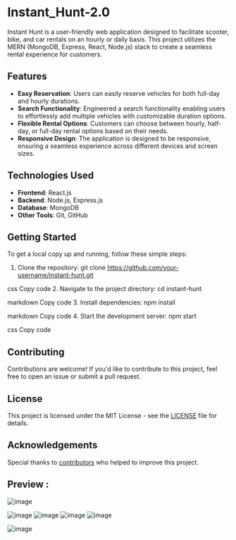 # Instant_Hunt-2.0

Instant Hunt is a user-friendly web application designed to facilitate scooter, bike, and car rentals on an hourly or daily basis. This project utilizes the MERN (MongoDB, Express, React, Node.js) stack to create a seamless rental experience for customers.

## Features

- **Easy Reservation**: Users can easily reserve vehicles for both full-day and hourly durations.
- **Search Functionality**: Engineered a search functionality enabling users to effortlessly add multiple vehicles with customizable duration options.
- **Flexible Rental Options**: Customers can choose between hourly, half-day, or full-day rental options based on their needs.
- **Responsive Design**: The application is designed to be responsive, ensuring a seamless experience across different devices and screen sizes.

## Technologies Used

- **Frontend**: React.js
- **Backend**: Node.js, Express.js
- **Database**: MongoDB
- **Other Tools**: Git, GitHub

## Getting Started

To get a local copy up and running, follow these simple steps:

1. Clone the repository:
   git clone https://github.com/your-username/instant-hunt.git

css
Copy code
2. Navigate to the project directory:
cd instant-hunt

markdown
Copy code
3. Install dependencies:
npm install

markdown
Copy code
4. Start the development server:
npm start

css
Copy code

## Contributing

Contributions are welcome! If you'd like to contribute to this project, feel free to open an issue or submit a pull request.

## License

This project is licensed under the MIT License - see the [LICENSE](LICENSE) file for details.

## Acknowledgements

Special thanks to [contributors](CONTRIBUTORS.md) who helped to improve this project.


## Preview :

![image](https://github.com/Rishi01Prince/Easy-Reach-2.0/assets/117525650/ac5afad2-843d-4b1f-8392-eb831432fc78)

![image](https://github.com/Rishi01Prince/Easy-Reach-2.0/assets/117525650/a9ee3dfd-300f-41d8-ae93-deaf26c8e4d9)
![image](https://github.com/Rishi01Prince/Easy-Reach-2.0/assets/117525650/6d334d45-e33f-466e-b854-cc3c3e79532a)
![image](https://github.com/Rishi01Prince/Easy-Reach-2.0/assets/117525650/be517865-a408-4a07-8cb1-47e8acc70e2b)
![image](https://github.com/Rishi01Prince/Easy-Reach-2.0/assets/117525650/d8d6f0f5-8788-4da4-a0e6-d3d63fcb3fb7)


![image](https://github.com/Rishi01Prince/Easy-Reach-2.0/assets/117525650/516d35d0-1341-4c39-ae21-e486c6b8676a)
